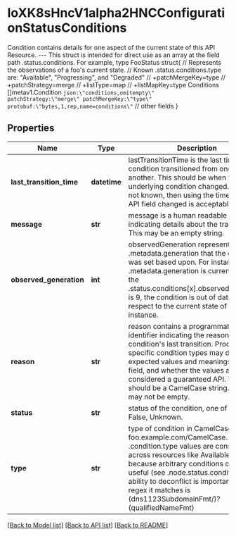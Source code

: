 # IoXK8sHncV1alpha2HNCConfigurationStatusConditions

Condition contains details for one aspect of the current state of this API Resource. --- This struct is intended for direct use as an array at the field path .status.conditions.  For example, type FooStatus struct{     // Represents the observations of a foo's current state.     // Known .status.conditions.type are: \"Available\", \"Progressing\", and \"Degraded\"     // +patchMergeKey=type     // +patchStrategy=merge     // +listType=map     // +listMapKey=type     Conditions []metav1.Condition `json:\"conditions,omitempty\" patchStrategy:\"merge\" patchMergeKey:\"type\" protobuf:\"bytes,1,rep,name=conditions\"`       // other fields }
## Properties
Name | Type | Description | Notes
------------ | ------------- | ------------- | -------------
**last_transition_time** | **datetime** | lastTransitionTime is the last time the condition transitioned from one status to another. This should be when the underlying condition changed.  If that is not known, then using the time when the API field changed is acceptable. | 
**message** | **str** | message is a human readable message indicating details about the transition. This may be an empty string. | 
**observed_generation** | **int** | observedGeneration represents the .metadata.generation that the condition was set based upon. For instance, if .metadata.generation is currently 12, but the .status.conditions[x].observedGeneration is 9, the condition is out of date with respect to the current state of the instance. | [optional] 
**reason** | **str** | reason contains a programmatic identifier indicating the reason for the condition&#39;s last transition. Producers of specific condition types may define expected values and meanings for this field, and whether the values are considered a guaranteed API. The value should be a CamelCase string. This field may not be empty. | 
**status** | **str** | status of the condition, one of True, False, Unknown. | 
**type** | **str** | type of condition in CamelCase or in foo.example.com/CamelCase. --- Many .condition.type values are consistent across resources like Available, but because arbitrary conditions can be useful (see .node.status.conditions), the ability to deconflict is important. The regex it matches is (dns1123SubdomainFmt/)?(qualifiedNameFmt) | 

[[Back to Model list]](../README.md#documentation-for-models) [[Back to API list]](../README.md#documentation-for-api-endpoints) [[Back to README]](../README.md)


